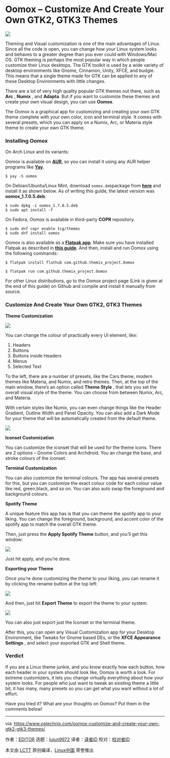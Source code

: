 [#]: collector: (lujun9972)
[#]: translator: (geekpi)
[#]: reviewer: ( )
[#]: publisher: ( )
[#]: url: ( )
[#]: subject: (Oomox – Customize And Create Your Own GTK2, GTK3 Themes)
[#]: via: (https://www.ostechnix.com/oomox-customize-and-create-your-own-gtk2-gtk3-themes/)
[#]: author: (EDITOR https://www.ostechnix.com/author/editor/)

Oomox – Customize And Create Your Own GTK2, GTK3 Themes
======

![](https://www.ostechnix.com/wp-content/uploads/2018/10/Oomox-720x340.png)

Theming and Visual customization is one of the main advantages of Linux. Since all the code is open, you can change how your Linux system looks and behaves to a greater degree than you ever could with Windows/Mac OS. GTK theming is perhaps the most popular way in which people customize their Linux desktops. The GTK toolkit is used by a wide variety of desktop environments like Gnome, Cinnamon, Unity, XFCE, and budgie. This means that a single theme made for GTK can be applied to any of these Desktop Environments with little changes.

There are a lot of very high quality popular GTK themes out there, such as **Arc** , **Numix** , and **Adapta**. But if you want to customize these themes and create your own visual design, you can use **Oomox**.

The Oomox is a graphical app for customizing and creating your own GTK theme complete with your own color, icon and terminal style. It comes with several presets, which you can apply on a Numix, Arc, or Materia style theme to create your own GTK theme.

### Installing Oomox

On Arch Linux and its variants:

Oomox is available on [**AUR**][1], so you can install it using any AUR helper programs like [**Yay**][2].

```
$ yay -S oomox

```

On Debian/Ubuntu/Linux Mint, download `oomox.deb`package from [**here**][3] and install it as shown below. As of writing this guide, the latest version was **oomox_1.7.0.5.deb**.

```
$ sudo dpkg -i oomox_1.7.0.5.deb
$ sudo apt install -f

```

On Fedora, Oomox is available in third-party **COPR** repository.

```
$ sudo dnf copr enable tcg/themes
$ sudo dnf install oomox

```

Oomox is also available as a [**Flatpak app**][4]. Make sure you have installed Flatpak as described in [**this guide**][5]. And then, install and run Oomox using the following commands:

```
$ flatpak install flathub com.github.themix_project.Oomox

$ flatpak run com.github.themix_project.Oomox

```

For other Linux distributions, go to the Oomox project page (Link is given at the end of this guide) on Github and compile and install it manually from source.

### Customize And Create Your Own GTK2, GTK3 Themes

**Theme Customization**

![](https://www.ostechnix.com/wp-content/uploads/2018/10/Oomox-1-1.png)

You can change the colour of practically every UI element, like:

  1. Headers
  2. Buttons
  3. Buttons inside Headers
  4. Menus
  5. Selected Text



To the left, there are a number of presets, like the Cars theme, modern themes like Materia, and Numix, and retro themes. Then, at the top of the main window, there’s an option called **Theme Style** , that lets you set the overall visual style of the theme. You can choose from between Numix, Arc, and Materia.

With certain styles like Numix, you can even change things like the Header Gradient, Outline Width and Panel Opacity. You can also add a Dark Mode for your theme that will be automatically created from the default theme.

![](https://www.ostechnix.com/wp-content/uploads/2018/10/Oomox-2.png)

**Iconset Customization**

You can customize the iconset that will be used for the theme icons. There are 2 options – Gnome Colors and Archdroid. You an change the base, and stroke colours of the iconset.

**Terminal Customization**

You can also customize the terminal colours. The app has several presets for this, but you can customize the exact colour code for each colour value like red, green,black, and so on. You can also auto swap the foreground and background colours.

**Spotify Theme**

A unique feature this app has is that you can theme the spotify app to your liking. You can change the foreground, background, and accent color of the spotify app to match the overall GTK theme.

Then, just press the **Apply Spotify Theme** button, and you’ll get this window:

![](https://www.ostechnix.com/wp-content/uploads/2018/10/Oomox-3.png)

Just hit apply, and you’re done.

**Exporting your Theme**

Once you’re done customizing the theme to your liking, you can rename it by clicking the rename button at the top left:

![](https://www.ostechnix.com/wp-content/uploads/2018/10/Oomox-4.png)

And then, just hit **Export Theme** to export the theme to your system.

![](https://www.ostechnix.com/wp-content/uploads/2018/10/Oomox-5.png)

You can also just export just the Iconset or the terminal theme.

After this, you can open any Visual Customization app for your Desktop Environment, like Tweaks for Gnome based DEs, or the **XFCE Appearance Settings** , and select your exported GTK and Shell theme.

### Verdict

If you are a Linux theme junkie, and you know exactly how each button, how each header in your system should look like, Oomox is worth a look. For extreme customizers, it lets you change virtually everything about how your system looks. For people who just want to tweak an existing theme a little bit, it has many, many presets so you can get what you want without a lot of effort.

Have you tried it? What are your thoughts on Oomox? Put them in the comments below!



--------------------------------------------------------------------------------

via: https://www.ostechnix.com/oomox-customize-and-create-your-own-gtk2-gtk3-themes/

作者：[EDITOR][a]
选题：[lujun9972](https://github.com/lujun9972)
译者：[译者ID](https://github.com/译者ID)
校对：[校对者ID](https://github.com/校对者ID)

本文由 [LCTT](https://github.com/LCTT/TranslateProject) 原创编译，[Linux中国](https://linux.cn/) 荣誉推出

[a]: https://www.ostechnix.com/author/editor/
[1]: https://aur.archlinux.org/packages/oomox/
[2]: https://www.ostechnix.com/yay-found-yet-another-reliable-aur-helper/
[3]: https://github.com/themix-project/oomox/releases
[4]: https://flathub.org/apps/details/com.github.themix_project.Oomox
[5]: https://www.ostechnix.com/flatpak-new-framework-desktop-applications-linux/
